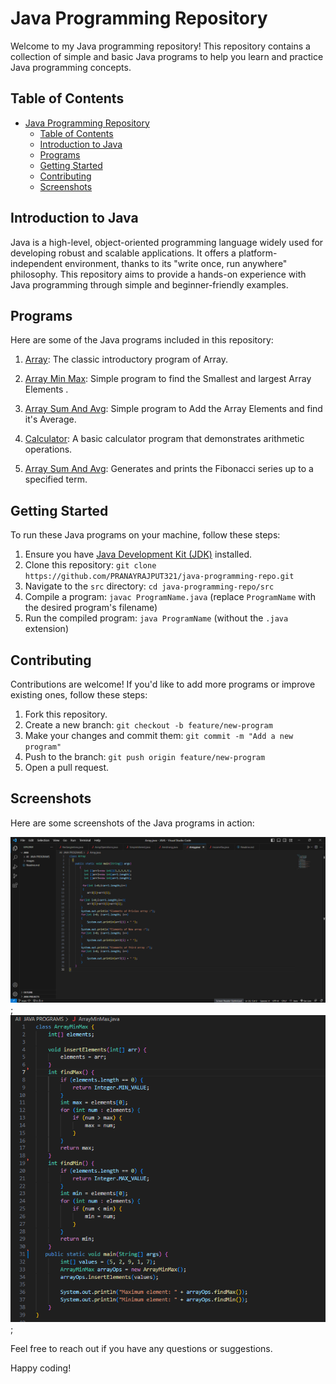 # Java Programming Repository

Welcome to my Java programming repository! This repository contains a collection of simple and basic Java programs to help you learn and practice Java programming concepts.

## Table of Contents
- [Java Programming Repository](#java-programming-repository)
  - [Table of Contents](#table-of-contents)
  - [Introduction to Java](#introduction-to-java)
  - [Programs](#programs)
  - [Getting Started](#getting-started)
  - [Contributing](#contributing)
  - [Screenshots](#screenshots)

## Introduction to Java

Java is a high-level, object-oriented programming language widely used for developing robust and scalable applications. It offers a platform-independent environment, thanks to its "write once, run anywhere" philosophy. This repository aims to provide a hands-on experience with Java programming through simple and beginner-friendly examples.

## Programs

Here are some of the Java programs included in this repository:

1. [Array](./All%20%20JAVA%20PROGRAMS/Array.java): The classic introductory program of Array.

2. [Array Min Max](./All%20%20JAVA%20PROGRAMS/ArrayMinMax.java): Simple program to find the Smallest  and largest Array Elements .

3. [Array Sum And Avg](./All%20%20JAVA%20PROGRAMS/ArraySumAvg.java): Simple program to Add the Array Elements and find it's Average.
  
4.  [Calculator](./All%20%20JAVA%20PROGRAMS/Calculator.java): A basic calculator program that demonstrates arithmetic operations.
  
5.  [Array Sum And Avg](./All%20%20JAVA%20PROGRAMS/Fibonacci.java): Generates and prints the Fibonacci series up to a specified term.


## Getting Started

To run these Java programs on your machine, follow these steps:

1. Ensure you have [Java Development Kit (JDK)](https://www.oracle.com/java/technologies/javase-downloads.html) installed.
2. Clone this repository: `git clone https://github.com/PRANAYRAJPUT321/java-programming-repo.git`
3. Navigate to the `src` directory: `cd java-programming-repo/src`
4. Compile a program: `javac ProgramName.java` (replace `ProgramName` with the desired program's filename)
5. Run the compiled program: `java ProgramName` (without the `.java` extension)

## Contributing

Contributions are welcome! If you'd like to add more programs or improve existing ones, follow these steps:

1. Fork this repository.
2. Create a new branch: `git checkout -b feature/new-program`
3. Make your changes and commit them: `git commit -m "Add a new program"`
4. Push to the branch: `git push origin feature/new-program`
5. Open a pull request.

## Screenshots

Here are some screenshots of the Java programs in action:

![Array](./images/Array.png);
![Array Min Max](./images/Arrayminmax.png);

Feel free to reach out if you have any questions or suggestions.

Happy coding!
